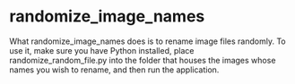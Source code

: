 # randomize_image_names

What randomize_image_names does is to rename image files randomly. To use it, make sure you have Python installed, place randomize_random_file.py into the folder that houses the images whose names you wish to rename, and then run the application.
